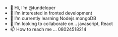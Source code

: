 - 👋 Hi, I’m @tundeloper
- 👀 I’m interested in fronted development 
- 🌱 I’m currently learning Nodejs mongoDB
- 💞️ I’m looking to collaborate on... javascript, React
- 📫 How to reach me ... 08024518214

<!---
tundeloper/tundeloper is a ✨ special ✨ repository because its `README.md` (this file) appears on your GitHub profile.
You can click the Preview link to take a look at your changes.
--->
